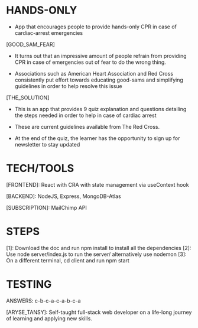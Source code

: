 # HANDS-ONLY

- App that encourages people to provide hands-only CPR in case of cardiac-arrest emergencies

[GOOD_SAM_FEAR]

- It turns out that an impressive amount of people refrain from providing CPR in case of emergencies out of fear to do the wrong thing.

- Associations such as American Heart Association and Red Cross consistently put effort towards educating good-sams and simplifying guidelines in order to help resolve this issue

[THE_SOLUTION]

- This is an app that provides 9 quiz explanation and questions detailing the steps needed in order to help in case of cardiac arrest

- These are current guidelines available from The Red Cross.

- At the end of the quiz, the learner has the opportunity to sign up for newsletter to stay updated

# TECH/TOOLS

[FRONTEND]: React with CRA with state management via useContext hook

[BACKEND]: NodeJS, Express, MongoDB-Atlas

[SUBSCRIPTION]: MailChimp API

# STEPS

[1]: Download the doc and run npm install to install all the dependencies
[2]: Use node server/index.js to run the server/ alternatively use nodemon
[3]: On a different terminal, cd client and run npm start

# TESTING

ANSWERS:
c-b-c-a-c-a-b-c-a

[ARYSE_TANSY]: Self-taught full-stack web developer on a life-long journey of learning and applying new skills.
